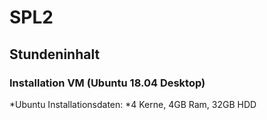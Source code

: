 # SPL2

## Stundeninhalt
### Installation VM (Ubuntu 18.04 Desktop)
*Ubuntu Installationsdaten:
*4 Kerne, 4GB Ram, 32GB HDD
